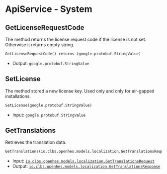# ApiService - System

## GetLicenseRequestCode

The method returns the license request code if the license is not set. Otherwise it returns empty string.

```proto
GetLicenseRequestCode() returns (google.protobuf.StringValue)
```

- Output: `google.protobuf.StringValue`

## SetLicense

The method stored a new license key. Used only and only for air-gapped installations.

```proto
SetLicense(google.protobuf.StringValue)
```

- Input: `google.protobuf.StringValue`

## GetTranslations

Retrieves the translation data.

```proto
GetTranslations(io.clbs.openhes.models.localization.GetTranslationsRequest) returns (io.clbs.openhes.models.localization.GetTranslationsResponse)
```

- Input: [`io.clbs.openhes.models.localization.GetTranslationsRequest`](model-io-clbs-openhes-models-localization-gettranslationsrequest.md)
- Output: [`io.clbs.openhes.models.localization.GetTranslationsResponse`](model-io-clbs-openhes-models-localization-gettranslationsresponse.md)

